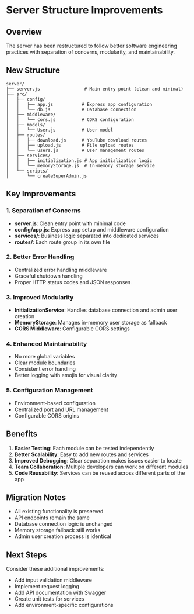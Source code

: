 # Server Structure Improvements

## Overview
The server has been restructured to follow better software engineering practices with separation of concerns, modularity, and maintainability.

## New Structure

```
server/
├── server.js                 # Main entry point (clean and minimal)
├── src/
│   ├── config/
│   │   ├── app.js           # Express app configuration
│   │   └── db.js            # Database connection
│   ├── middleware/
│   │   └── cors.js          # CORS configuration
│   ├── models/
│   │   └── User.js          # User model
│   ├── routes/
│   │   ├── download.js      # YouTube download routes
│   │   ├── upload.js        # File upload routes
│   │   └── users.js         # User management routes
│   ├── services/
│   │   ├── initialization.js # App initialization logic
│   │   └── memoryStorage.js  # In-memory storage service
│   └── scripts/
│       └── createSuperAdmin.js
```

## Key Improvements

### 1. **Separation of Concerns**
- **server.js**: Clean entry point with minimal code
- **config/app.js**: Express app setup and middleware configuration
- **services/**: Business logic separated into dedicated services
- **routes/**: Each route group in its own file

### 2. **Better Error Handling**
- Centralized error handling middleware
- Graceful shutdown handling
- Proper HTTP status codes and JSON responses

### 3. **Improved Modularity**
- **InitializationService**: Handles database connection and admin user creation
- **MemoryStorage**: Manages in-memory user storage as fallback
- **CORS Middleware**: Configurable CORS settings

### 4. **Enhanced Maintainability**
- No more global variables
- Clear module boundaries
- Consistent error handling
- Better logging with emojis for visual clarity

### 5. **Configuration Management**
- Environment-based configuration
- Centralized port and URL management
- Configurable CORS origins

## Benefits

1. **Easier Testing**: Each module can be tested independently
2. **Better Scalability**: Easy to add new routes and services
3. **Improved Debugging**: Clear separation makes issues easier to locate
4. **Team Collaboration**: Multiple developers can work on different modules
5. **Code Reusability**: Services can be reused across different parts of the app

## Migration Notes

- All existing functionality is preserved
- API endpoints remain the same
- Database connection logic is unchanged
- Memory storage fallback still works
- Admin user creation process is identical

## Next Steps

Consider these additional improvements:
- Add input validation middleware
- Implement request logging
- Add API documentation with Swagger
- Create unit tests for services
- Add environment-specific configurations